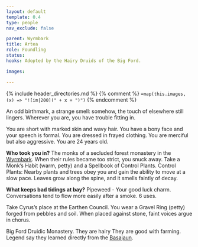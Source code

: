 ```yaml
---
layout: default
template: 0.4
type: people
nav_exclude: false

parent: Wyrmbark
title: Artea
role: Foundling
status: 
hooks: Adopted by the Hairy Druids of the Big Ford.

images: 

---
```


{% include header_directories.md %}
{% comment %}
`=map(this.images, (x) => "![im|200](" + x + ")")`
{% endcomment %}

An odd birthmark, a strange smell: somehow, the touch of elsewhere still lingers. Wherever you are, you have trouble fitting in.

You are short with marked skin and wavy hair. You have a bony face and your speech is formal. You are dressed in frayed clothing. You are merciful but also aggressive. You are 24 years old.

**Who took you in?**
The monks of a secluded forest monastery in the [Wyrmbark](index.md). When their rules became too strict, you snuck away. Take a Monk’s Habit (warm, petty) and a Spellbook of Control Plants. Control Plants: Nearby plants and trees obey you and gain the ability to move at a slow pace. Leaves grow along the spine, and it smells faintly of decay.

**What keeps bad tidings at bay?**
Pipeweed - Your good luck charm. Conversations tend to flow more easily after a smoke. 6 uses.

Take Cyrus’s place at the Earthen Council. You wear a Gravel Ring (petty) forged from pebbles and soil. When placed against stone, faint voices argue in chorus.

Big Ford Druidic Monastery.
They are hairy
They are good with farming. Legend say they learned directly from the [Basajaun](Basajaun.md).